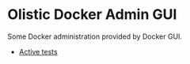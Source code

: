 # Olistic Docker Admin GUI

Some Docker administration provided by Docker GUI.

* [Active tests](active_tests/README.md)
